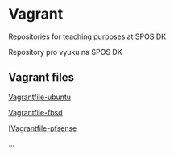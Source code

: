 # Vagrant
Repositories for teaching purposes at SPOS DK

Repository pro vyuku na SPOS DK

## Vagrant files

[Vagrantfile-ubuntu](https://app.vagrantup.com/ubuntu/boxes/jammy64)

[Vagrantfile-fbsd](https://app.vagrantup.com/freebsd/boxes/FreeBSD-14.1-RELEASE)

[[Vagrantfile-pfsense](https://app.vagrantup.com/cmad/boxes/pfsense)

...